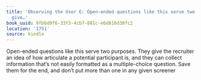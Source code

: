 ```yaml
---
title: 'Observing the User E: Open-ended questions like this serve two purposes. They
  give…'
book_uuid: 9fbbd9f6-33f3-4cb7-881c-e6d816d30fc2
location: '1751'
source: kindle
---
```


Open-ended questions like this serve two purposes. They give the recruiter an idea of how articulate a potential participant is, and they can collect information that’s not easily formatted as a multiple-choice question. Save them for the end, and don’t put more than one in any given screener